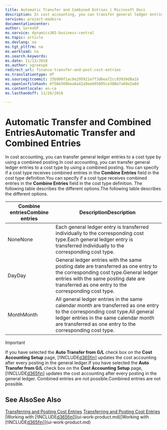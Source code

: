 ```yaml
---
title: Automatic Transfer and Combined Entries | Microsoft Docs
description: In cost accounting, you can transfer general ledger entries to a cost type by using a combined posting. You can specify if a cost type receives combined entries in the **Combine Entries** field in the cost type definition. The following table describes the different options.
services: project-madeira
documentationcenter: 
author: SorenGP
ms.service: dynamics365-business-central
ms.topic: article
ms.devlang: na
ms.tgt_pltfrm: na
ms.workload: na
ms.search.keywords: 
ms.date: 11/13/2018
ms.author: sgroespe
redirect_url: finance-transfer-and-post-cost-entries
ms.translationtype: HT
ms.sourcegitcommit: 33b900f1ac9e295921e7f3d6ea72cc93939d8a1b
ms.openlocfilehash: 6f58e569bea6a42a9ee695095ce308e7a69e2a8d
ms.contentlocale: en-ca
ms.lasthandoff: 11/26/2018

---
```

# <a name="automatic-transfer-and-combined-entries"></a><span data-ttu-id="504a6-105">Automatic Transfer and Combined Entries</span><span class="sxs-lookup"><span data-stu-id="504a6-105">Automatic Transfer and Combined Entries</span></span>
<span data-ttu-id="504a6-106">In cost accounting, you can transfer general ledger entries to a cost type by using a combined posting.</span><span class="sxs-lookup"><span data-stu-id="504a6-106">In cost accounting, you can transfer general ledger entries to a cost type by using a combined posting.</span></span> <span data-ttu-id="504a6-107">You can specify if a cost type receives combined entries in the **Combine Entries** field in the cost type definition.</span><span class="sxs-lookup"><span data-stu-id="504a6-107">You can specify if a cost type receives combined entries in the **Combine Entries** field in the cost type definition.</span></span> <span data-ttu-id="504a6-108">The following table describes the different options.</span><span class="sxs-lookup"><span data-stu-id="504a6-108">The following table describes the different options.</span></span>  

|<span data-ttu-id="504a6-109">Combine entries</span><span class="sxs-lookup"><span data-stu-id="504a6-109">Combine entries</span></span>|<span data-ttu-id="504a6-110">Description</span><span class="sxs-lookup"><span data-stu-id="504a6-110">Description</span></span>|  
|---------------------|-----------------|  
|<span data-ttu-id="504a6-111">None</span><span class="sxs-lookup"><span data-stu-id="504a6-111">None</span></span>|<span data-ttu-id="504a6-112">Each general ledger entry is transferred individually to the corresponding cost type.</span><span class="sxs-lookup"><span data-stu-id="504a6-112">Each general ledger entry is transferred individually to the corresponding cost type.</span></span>|  
|<span data-ttu-id="504a6-113">Day</span><span class="sxs-lookup"><span data-stu-id="504a6-113">Day</span></span>|<span data-ttu-id="504a6-114">General ledger entries with the same posting date are transferred as one entry to the corresponding cost type.</span><span class="sxs-lookup"><span data-stu-id="504a6-114">General ledger entries with the same posting date are transferred as one entry to the corresponding cost type.</span></span>|  
|<span data-ttu-id="504a6-115">Month</span><span class="sxs-lookup"><span data-stu-id="504a6-115">Month</span></span>|<span data-ttu-id="504a6-116">All general ledger entries in the same calendar month are transferred as one entry to the corresponding cost type.</span><span class="sxs-lookup"><span data-stu-id="504a6-116">All general ledger entries in the same calendar month are transferred as one entry to the corresponding cost type.</span></span>|  

> [!IMPORTANT]  
>  <span data-ttu-id="504a6-117">If you have selected the **Auto Transfer from G/L** check box on the **Cost Accounting Setup** page, [!INCLUDE[d365fin](includes/d365fin_md.md)] updates the cost accounting after every posting in the general ledger.</span><span class="sxs-lookup"><span data-stu-id="504a6-117">If you have selected the **Auto Transfer from G/L** check box on the **Cost Accounting Setup** page, [!INCLUDE[d365fin](includes/d365fin_md.md)] updates the cost accounting after every posting in the general ledger.</span></span> <span data-ttu-id="504a6-118">Combined entries are not possible.</span><span class="sxs-lookup"><span data-stu-id="504a6-118">Combined entries are not possible.</span></span>  

## <a name="see-also"></a><span data-ttu-id="504a6-119">See Also</span><span class="sxs-lookup"><span data-stu-id="504a6-119">See Also</span></span>  
 <span data-ttu-id="504a6-120">[Transferring and Posting Cost Entries](finance-transfer-and-post-cost-entries.md) </span><span class="sxs-lookup"><span data-stu-id="504a6-120">[Transferring and Posting Cost Entries](finance-transfer-and-post-cost-entries.md) </span></span>  
 <span data-ttu-id="504a6-121">[Working with [!INCLUDE[d365fin](includes/d365fin_md.md)]](ui-work-product.md)</span><span class="sxs-lookup"><span data-stu-id="504a6-121">[Working with [!INCLUDE[d365fin](includes/d365fin_md.md)]](ui-work-product.md)</span></span>

